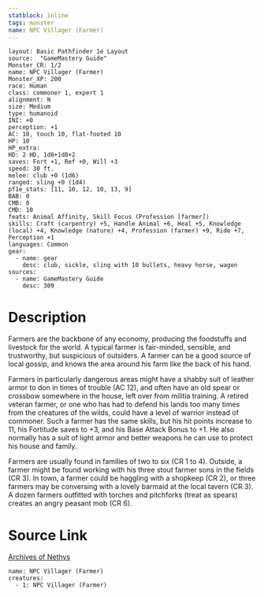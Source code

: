 ```yaml
---
statblock: inline
tags: monster
name: NPC Villager (Farmer)
---
```

```statblock
layout: Basic Pathfinder 1e Layout
source:  "GameMastery Guide"
Monster_CR: 1/2
name: NPC Villager (Farmer)
Monster_XP: 200
race: Human
class: commoner 1, expert 1
alignment: N
size: Medium
type: humanoid
INI: +0
perception: +1
AC: 10, touch 10, flat-footed 10
HP: 10
HP_extra: 
HD: 2 HD, 1d6+1d8+2
saves: Fort +1, Ref +0, Will +3
speed: 30 ft.
melee: club +0 (1d6)
ranged: sling +0 (1d4)
pf1e_stats: [11, 10, 12, 10, 13, 9]
BAB: 0
CMB: 0
CMD: 10
feats: Animal Affinity, Skill Focus (Profession [farmer])
skills: Craft (carpentry) +5, Handle Animal +6, Heal +5, Knowledge (local) +4, Knowledge (nature) +4, Profession (farmer) +9, Ride +7, Perception +1
languages: Common
gear:
  - name: gear
    desc: club, sickle, sling with 10 bullets, heavy horse, wagon
sources:
  - name: GameMastery Guide
    desc: 309
```
# Description
Farmers are the backbone of any economy, producing the foodstuffs and livestock for the world. A typical farmer is fair-minded, sensible, and trustworthy, but suspicious of outsiders. A farmer can be a good source of local gossip, and knows the area around his farm like the back of his hand.

Farmers in particularly dangerous areas might have a shabby suit of leather armor to don in times of trouble (AC 12), and often have an old spear or crossbow somewhere in the house, left over from militia training. A retired veteran farmer, or one who has had to defend his lands too many times from the creatures of the wilds, could have a level of warrior instead of commoner. Such a farmer has the same skills, but his hit points increase to 11, his Fortitude saves to +3, and his Base Attack Bonus to +1. He also normally has a suit of light armor and better weapons he can use to protect his house and family.

Farmers are usually found in families of two to six (CR 1 to 4). Outside, a farmer might be found working with his three stout farmer sons in the fields (CR 3). In town, a farmer could be haggling with a shopkeep (CR 2), or three farmers may be conversing with a lovely barmaid at the local tavern (CR 3). A dozen farmers outfitted with torches and pitchforks (treat as spears) creates an angry peasant mob (CR 6).
# Source Link
[Archives of Nethys](https://aonprd.com/NPCDisplay.aspx?ItemName=Villager%20(Farmer))
```encounter-table
name: NPC Villager (Farmer)
creatures:
  - 1: NPC Villager (Farmer)
```
